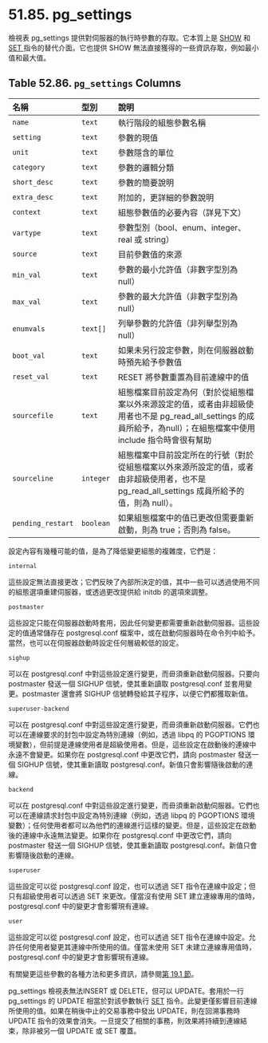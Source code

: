 # 51.85. pg\_settings

檢視表 pg\_settings 提供對伺服器的執行時參數的存取。它本質上是 [SHOW](../../reference/sql-commands/show.md) 和 [SET ](../../reference/sql-commands/set.md)指令的替代介面。它也提供 SHOW 無法直接獲得的一些資訊存取，例如最小值和最大值。

## **Table 52.86. `pg_settings` Columns**

| 名稱 | 型別 | 說明 |
| :--- | :--- | :--- |
| `name` | `text` | 執行階段的組態參數名稱 |
| `setting` | `text` | 參數的現值 |
| `unit` | `text` | 參數隱含的單位 |
| `category` | `text` | 參數的邏輯分類 |
| `short_desc` | `text` | 參數的簡要說明 |
| `extra_desc` | `text` | 附加的，更詳細的參數說明 |
| `context` | `text` | 組態參數值的必要內容（詳見下文） |
| `vartype` | `text` | 參數型別（bool、enum、integer、real 或 string） |
| `source` | `text` | 目前參數值的來源 |
| `min_val` | `text` | 參數的最小允許值（非數字型別為 null） |
| `max_val` | `text` | 參數的最大允許值（非數字型別為 null） |
| `enumvals` | `text[]` | 列舉參數的允許值（非列舉型別為 null） |
| `boot_val` | `text` | 如果未另行設定參數，則在伺服器啟動時預先給予參數值 |
| `reset_val` | `text` | RESET 將參數重置為目前連線中的值 |
| `sourcefile` | `text` | 組態檔案目前設定為何（對於從組態檔案以外來源設定的值，或者由非超級使用者也不是 pg\_read\_all\_settings 的成員所給予，為null）；在組態檔案中使用 include 指令時會很有幫助 |
| `sourceline` | `integer` | 組態檔案中目前設定所在的行號（對於從組態檔案以外來源所設定的值，或者由非超級使用者，也不是 pg\_read\_all\_settings 成員所給予的值，則為 null）。 |
| `pending_restart` | `boolean` | 如果組態檔案中的值已更改但需要重新啟動，則為 true；否則為 false。 |

設定內容有幾種可能的值，是為了降低變更組態的複雜度，它們是：

`internal`

這些設定無法直接更改；它們反映了內部所決定的值，其中一些可以透過使用不同的組態選項重建伺服器，或透過更改提供給 initdb 的選項來調整。

`postmaster`

這些設定只能在伺服器啟動時套用，因此任何變更都需要重新啟動伺服器。這些設定的值通常儲存在 postgresql.conf 檔案中，或在啟動伺服器時在命令列中給予。當然，也可以在伺服器啟動時設定任何層級較低的設定。

`sighup`

可以在 postgresql.conf 中對這些設定進行變更，而毌須重新啟動伺服器。只要向 postmaster 發送一個 SIGHUP 信號，使其重新讀取 postgresql.conf 並套用變更。postmaster 還會將 SIGHUP 信號轉發給其子程序，以便它們都獲取新值。

`superuser-backend`

可以在 postgresql.conf 中對這些設定進行變更，而毌須重新啟動伺服器。它們也可以在連線要求的封包中設定為特別連線（例如，透過 libpq 的 PGOPTIONS 環境變數），但前提是連線使用者是超級使用者。但是，這些設定在啟動後的連線中永遠不會變更。如果你在 postgresql.conf 中更改它們，請向 postmaster 發送一個 SIGHUP 信號，使其重新讀取 postgresql.conf。新值只會影響隨後啟動的連線。

`backend`

可以在 postgresql.conf 中對這些設定進行變更，而毌須重新啟動伺服器。它們也可以在連線請求封包中設定為特別連線（例如，透過 libpq 的 PGOPTIONS 環境變數）；任何使用者都可以為他們的連線進行這樣的變更。但是，這些設定在啟動後的連線中永遠無法變更。如果你在 postgresql.conf 中更改它們，請向 postmaster 發送一個 SIGHUP 信號，使其重新讀取 postgresql.conf。新值只會影響隨後啟動的連線。

`superuser`

這些設定可以從 postgresql.conf 設定，也可以透過 SET 指令在連線中設定；但只有超級使用者可以透過 SET 來更改。僅當沒有使用 SET 建立連線專用的值時，postgresql.conf 中的變更才會影響現有連線。

`user`

這些設定可以從 postgresql.conf 設定，也可以透過 SET 指令在連線中設定。允許任何使用者變更其連線中所使用的值。僅當未使用 SET 未建立連線專用值時，postgresql.conf 中的變更才會影響現有連線。

有關變更這些參數的各種方法和更多資訊，請參閱[第 19.1 節](../../server-administration/server-configuration/19.1.-setting-parameters.md)。

pg\_settings 檢視表無法INSERT 或 DELETE，但可以 UPDATE。套用於一行 pg\_settings 的 UPDATE 相當於對該參數執行 [SET](../../reference/sql-commands/set.md) 指令。此變更僅影響目前連線所使用的值。如果在稍後中止的交易事務中發出 UPDATE，則在回溯事務時 UPDATE 指令的效果會消失。一旦提交了相關的事務，則效果將持續到連線結束，除非被另一個 UPDATE 或 SET 覆蓋。

